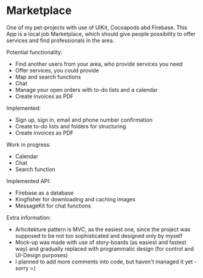 # Marketplace
One of my pet-projects with use of UIKit, Cocoapods abd Firebase.
This App is a local job Marketplace, which should give people possibility to offer services 
and find professionals in the area.

Potential functionality: 
- Find another users from your area, who provide services you need
- Offer services, you could provide
- Map and search functions
- Chat
- Manage your open orders with to-do lists and a calendar
- Create invoices as PDF

Implemented:
- Sign up, sign in, email and phone number confirmation
- Create to-do lists and folders for structuring
- Create invoices as PDF

Work in progress:
- Calendar
- Chat
- Search function

Implemented API:
- Firebase as a database
- Kingfisher for downloading and caching images
- MessageKit for chat functions 

Extra information:
- Arhcitekture pattern is MVC, as the easiest one, since the project was supposed to be
not too sophisticated and designed only by myself
- Mock-up was made with use of story-boards (as easiest and fastest way) and gradually replaced with 
programmatic design (for сontrol and UI-Design purposes)
- I planned to add more comments into code, but haven't managed it yet - sorry =)
